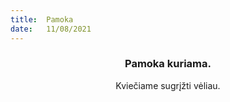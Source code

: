 ```yaml
---
title:  Pamoka
date:   11/08/2021
---
```


### <center>Pamoka kuriama.</center>
<center>Kviečiame sugrįžti vėliau.</center>